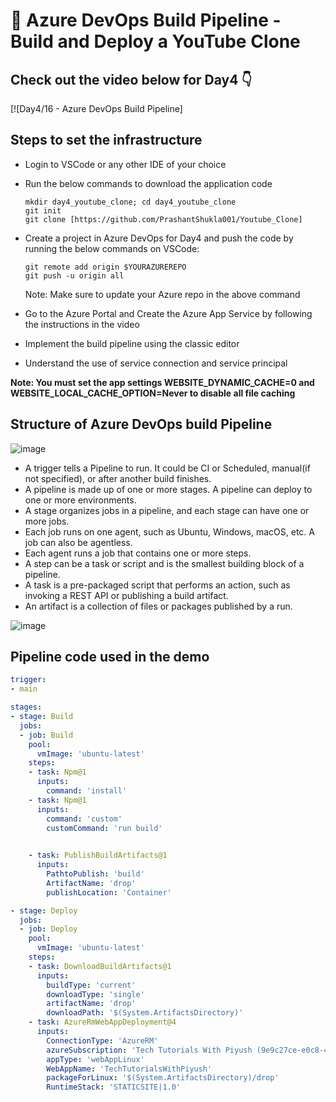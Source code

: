 
# 🚀 Azure DevOps Build Pipeline - Build and Deploy a YouTube Clone 

## Check out the video below for Day4 👇

[![Day4/16 - Azure DevOps Build Pipeline]
## Steps to set the infrastructure
- Login to VSCode or any other IDE of your choice
- Run the below commands to download the application code
  ```
  mkdir day4_youtube_clone; cd day4_youtube_clone
  git init
  git clone [https://github.com/PrashantShukla001/Youtube_Clone]
  ```
- Create a project in Azure DevOps for Day4 and push the code by running the below commands on VSCode:
  ```
  git remote add origin $YOURAZUREREPO
  git push -u origin all
  ```
  Note: Make sure to update your Azure repo in the above command

- Go to the Azure Portal and Create the Azure App Service by following the instructions in the video

- Implement the build pipeline using the classic editor

- Understand the use of service connection and service principal



**Note: You must set the app settings WEBSITE_DYNAMIC_CACHE=0 and WEBSITE_LOCAL_CACHE_OPTION=Never to disable all file caching**


## Structure of Azure DevOps build Pipeline

![image](https://github.com/piyushsachdeva/AzureDevOps-Zero-to-Hero/assets/40286378/d812d598-9f2e-4e64-80b7-893653f8eadd)


*  A trigger tells a Pipeline to run. It could be CI or Scheduled, manual(if not specified), or after another build finishes.
*  A pipeline is made up of one or more stages. A pipeline can deploy to one or more environments.
*  A stage organizes jobs in a pipeline, and each stage can have one or more jobs.
*  Each job runs on one agent, such as Ubuntu, Windows, macOS, etc. A job can also be agentless.
*  Each agent runs a job that contains one or more steps.
*  A step can be a task or script and is the smallest building block of a pipeline.
*  A task is a pre-packaged script that performs an action, such as invoking a REST API or publishing a build artifact.
*  An artifact is a collection of files or packages published by a run.

![image](https://github.com/piyushsachdeva/AzureDevOps-Zero-to-Hero/assets/40286378/9930aa48-91e9-4370-8f85-406ad0e8df9c)


## Pipeline code used in the demo

``` YAML
trigger: 
- main

stages:
- stage: Build
  jobs:
  - job: Build
    pool:
      vmImage: 'ubuntu-latest'
    steps:
    - task: Npm@1
      inputs:
        command: 'install'
    - task: Npm@1
      inputs:
        command: 'custom'
        customCommand: 'run build'

    
    - task: PublishBuildArtifacts@1
      inputs:
        PathtoPublish: 'build'
        ArtifactName: 'drop'
        publishLocation: 'Container'

- stage: Deploy 
  jobs:
  - job: Deploy
    pool:
      vmImage: 'ubuntu-latest'
    steps:
    - task: DownloadBuildArtifacts@1
      inputs:
        buildType: 'current'
        downloadType: 'single'
        artifactName: 'drop'
        downloadPath: '$(System.ArtifactsDirectory)'
    - task: AzureRmWebAppDeployment@4
      inputs:
        ConnectionType: 'AzureRM'
        azureSubscription: 'Tech Tutorials With Piyush (9e9c27ce-e0c8-4171-a368-ad16977ec849)'
        appType: 'webAppLinux'
        WebAppName: 'TechTutorialsWithPiyush'
        packageForLinux: '$(System.ArtifactsDirectory)/drop'
        RuntimeStack: 'STATICSITE|1.0'
```


